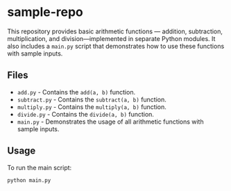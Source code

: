 # sample-repo

This repository provides basic arithmetic functions — addition, subtraction, multiplication, and division—implemented in separate Python modules. It also includes a `main.py` script that demonstrates how to use these functions with sample inputs.

## Files

- `add.py` - Contains the `add(a, b)` function.
- `subtract.py` - Contains the `subtract(a, b)` function.
- `multiply.py` - Contains the `multiply(a, b)` function.
- `divide.py` - Contains the `divide(a, b)` function.
- `main.py` - Demonstrates the usage of all arithmetic functions with sample inputs.

## Usage

To run the main script:

```bash
python main.py
```
